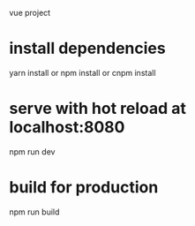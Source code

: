 vue project

# install dependencies
yarn install or npm install or cnpm install

# serve with hot reload at localhost:8080
npm run dev

# build for production
npm run build